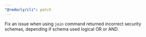 ```yaml
---
"@redocly/cli": patch
---
```


Fix an issue when using `join` command returned incorrect security schemas, depending if schema used logical OR or AND.
